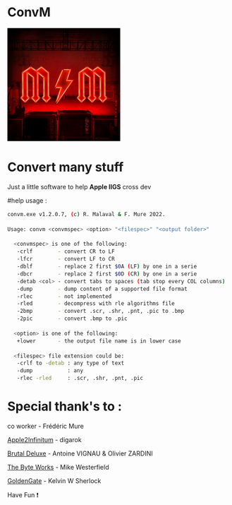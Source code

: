 
# **ConvM**

![Alt text](./MM_PowerUp_256x256.png "ConvM")

# Convert many stuff

Just a little software to help **Apple IIGS** cross dev

#help usage :

```bash
convm.exe v1.2.0.7, (c) R. Malaval & F. Mure 2022.

Usage: convm <convmspec> <option> "<filespec>" "<output folder>"

  <convmspec> is one of the following:
   -crlf        - convert CR to LF
   -lfcr        - convert LF to CR
   -dblf        - replace 2 first $0A (LF) by one in a serie
   -dbcr        - replace 2 first $0D (CR) by one in a serie
   -detab <col> - convert tabs to spaces (tab stop every COL columns)
   -dump        - dump content of a supported file format
   -rlec        - not implemented
   -rled        - decompress with rle algorithms file
   -2bmp        - convert .scr, .shr, .pnt, .pic to .bmp
   -2pic        - convert .bmp to .pic

  <option> is one of the following:
   +lower       - the output file name is in lower case

  <filespec> file extension could be:
   -crlf to -detab : any type of text
   -dump           : any
   -rlec -rled     : .scr, .shr, .pnt, .pic
```

# Special thank's to :

co worker - Frédéric Mure

[Apple2Infinitum](https://app.slack.com/) - digarok

[Brutal Deluxe](https://www.brutaldeluxe.fr/) - Antoine VIGNAU & Olivier ZARDINI

[The Byte Works](https://www.byteworks.us/Products.html) - Mike Westerfield

[GoldenGate](https://goldengate.gitlab.io/) - Kelvin W Sherlock


Have Fun :exclamation:
